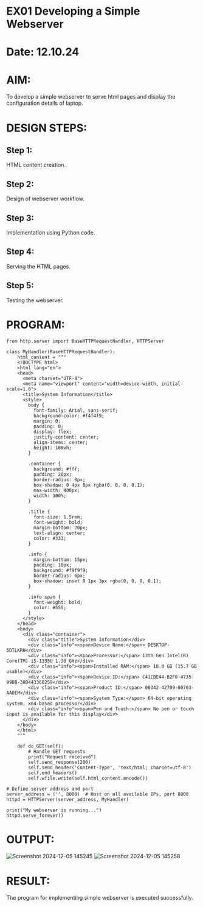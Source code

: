 # EX01 Developing a Simple Webserver

# Date: 12.10.24
# AIM:
To develop a simple webserver to serve html pages and display the configuration details of laptop.

# DESIGN STEPS:
## Step 1:
HTML content creation.

## Step 2:
Design of webserver workflow.

## Step 3:
Implementation using Python code.

## Step 4:
Serving the HTML pages.

## Step 5:
Testing the webserver.

# PROGRAM:
```
from http.server import BaseHTTPRequestHandler, HTTPServer

class MyHandler(BaseHTTPRequestHandler):
    html_content = """
    <!DOCTYPE html>
    <html lang="en">
    <head>
      <meta charset="UTF-8">
      <meta name="viewport" content="width=device-width, initial-scale=1.0">
      <title>System Information</title>
      <style>
        body {
          font-family: Arial, sans-serif;
          background-color: #f4f4f9;
          margin: 0;
          padding: 0;
          display: flex;
          justify-content: center;
          align-items: center;
          height: 100vh;
        }

        .container {
          background: #fff;
          padding: 20px;
          border-radius: 8px;
          box-shadow: 0 4px 8px rgba(0, 0, 0, 0.1);
          max-width: 400px;
          width: 100%;
        }

        .title {
          font-size: 1.5rem;
          font-weight: bold;
          margin-bottom: 20px;
          text-align: center;
          color: #333;
        }

        .info {
          margin-bottom: 15px;
          padding: 10px;
          background: #f9f9f9;
          border-radius: 6px;
          box-shadow: inset 0 1px 3px rgba(0, 0, 0, 0.1);
        }

        .info span {
          font-weight: bold;
          color: #555;
        }
      </style>
    </head>
    <body>
      <div class="container">
        <div class="title">System Information</div>
        <div class="info"><span>Device Name:</span> DESKTOP-5DTLKRH</div>
        <div class="info"><span>Processor:</span> 13th Gen Intel(R) Core(TM) i5-1335U 1.30 GHz</div>
        <div class="info"><span>Installed RAM:</span> 16.0 GB (15.7 GB usable)</div>
        <div class="info"><span>Device ID:</span> C41CBE44-B2F0-4735-99DB-38B443360259</div>
        <div class="info"><span>Product ID:</span> 00342-42709-00703-AAOEM</div>
        <div class="info"><span>System Type:</span> 64-bit operating system, x64-based processor</div>
        <div class="info"><span>Pen and Touch:</span> No pen or touch input is available for this display</div>
      </div>
    </body>
    </html>
    """

    def do_GET(self):
        # Handle GET requests
        print("Request received")
        self.send_response(200)
        self.send_header('Content-Type', 'text/html; charset=utf-8')
        self.end_headers()
        self.wfile.write(self.html_content.encode())

# Define server address and port
server_address = ('', 8000)  # Host on all available IPs, port 8000
httpd = HTTPServer(server_address, MyHandler)

print("My webserver is running...")
httpd.serve_forever()

```
# OUTPUT:
![Screenshot 2024-12-05 145245](https://github.com/user-attachments/assets/ae3cfd94-50b0-4591-8a31-607dcb83f0b7)
![Screenshot 2024-12-05 145258](https://github.com/user-attachments/assets/d9e6ba00-b67e-4cde-ba4e-6092aa7b16cd)


# RESULT:
The program for implementing simple webserver is executed successfully.
